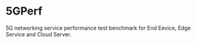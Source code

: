 # 5GPerf
5G networking service performance test benchmark for End Eevice, Edge Service and Cloud Server.
